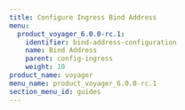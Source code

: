 ```yaml
---
title: Configure Ingress Bind Address
menu:
  product_voyager_6.0.0-rc.1:
    identifier: bind-address-configuration
    name: Bind Address
    parent: config-ingress
    weight: 10
product_name: voyager
menu_name: product_voyager_6.0.0-rc.1
section_menu_id: guides
---
```


